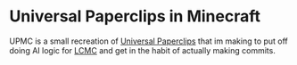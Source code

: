 # Universal Paperclips in Minecraft
UPMC is a small recreation of [Universal Paperclips](https://www.decisionproblem.com/paperclips/) that im making to put off doing AI logic for [LCMC](https://github.com/RedRain0o0/LethalCompany-1.21) and get in the habit of actually making commits.
